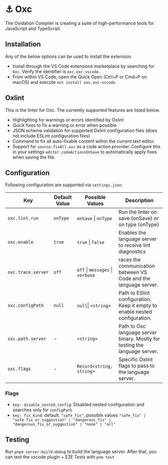 # ⚓ Oxc

The Oxidation Compiler is creating a suite of high-performance tools for JavaScript and TypeScript.

## Installation

Any of the below options can be used to install the extension.

- Install through the VS Code extensions marketplace by searching for `Oxc`. Verify the identifier is `oxc.oxc-vscode`.
- From within VS Code, open the Quick Open (Ctrl+P or Cmd+P on macOS) and execute `ext install oxc.oxc-vscode`.

## Oxlint

This is the linter for Oxc. The currently supported features are listed below.

- Highlighting for warnings or errors identified by Oxlint
- Quick fixes to fix a warning or error when possible
- JSON schema validation for supported Oxlint configuration files (does not include ESLint configuration files)
- Command to fix all auto-fixable content within the current text editor.
- Support for `source.fixAll.oxc` as a code action provider. Configure this in your settings `editor.codeActionsOnSave`
  to automatically apply fixes when saving the file.

## Configuration

Following configuration are supported via `settings.json`:

| Key                | Default Value | Possible Values                  | Description                                                                 |
| ------------------ | ------------- | -------------------------------- | --------------------------------------------------------------------------- |
| `oxc.lint.run`     | `onType`      | `onSave` \| `onType`             | Run the linter on save (onSave) or on type (onType)                         |
| `oxc.enable`       | `true`        | `true` \| `false`                | Enables the language server to receive lint diagnostics                     |
| `oxc.trace.server` | `off`         | `off` \| `messages` \| `verbose` | races the communication between VS Code and the language server.            |
| `oxc.configPath`   | `null`        | `null`\| `<string>`              | Path to ESlint configuration. Keep it empty to enable nested configuration. |
| `oxc.path.server`  | -             | `<string>`                       | Path to Oxc language server binary. Mostly for testing the language server. |
| `oxc.flags`        | -             | `Record<string, string>`         | Specific Oxlint flags to pass to the language server.                       |

### Flags

- `key: disable_nested_config`: Disabled nested configuration and searches only for `configPath`
- `key: fix_kind`: default: `"safe_fix"`, possible values `"safe_fix" | "safe_fix_or_suggestion" | "dangerous_fix" | "dangerous_fix_or_suggestion" | "none" | "all"`

## Testing

Run `pnpm server:build:debug` to build the language server.
After that, you can test the vscode plugin + E2E Tests with `pnm test`
